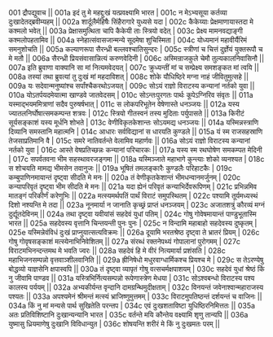 001  द्रौपद्युवाच ||
001a इदं तु मे महद्दुःखं यत्प्रवक्ष्यामि भारत |
001c न मेऽभ्यसूया कर्तव्या दुःखादेतद्ब्रवीम्यहम् ||
002a शार्दूलैर्महिषैः सिंहैरागारे युध्यसे यदा |
002c कैकेय्याः प्रेक्षमाणायास्तदा मे कश्मलो भवेत् ||
003a प्रेक्षासमुत्थिता चापि कैकेयी ताः स्त्रियो वदेत् |
003c प्रेक्ष्य मामनवद्याङ्गी कश्मलोपहतामिव ||
004a स्नेहात्संवासजान्मन्ये सूदमेषा शुचिस्मिता |
004c योध्यमानं महावीर्यैरिमं समनुशोचति ||
005a कल्याणरूपा सैरन्ध्री बल्लवश्चातिसुन्दरः |
005c स्त्रीणां च चित्तं दुर्ज्ञेयं युक्तरूपौ च मे मतौ ||
006a सैरन्ध्री प्रियसंवासान्नित्यं करुणवेदिनी |
006c अस्मिन्राजकुले चेमौ तुल्यकालनिवासिनौ ||
007a इति ब्रुवाणा वाक्यानि सा मां नित्यमवेदयत् |
007c क्रुध्यन्तीं मां च सम्प्रेक्ष्य समशङ्कत मां त्वयि ||
008a तस्यां तथा ब्रुवत्यां तु दुःखं मां महदाविशत् |
008c शोके यौधिष्ठिरे मग्ना नाहं जीवितुमुत्सहे ||
009a यः सदेवान्मनुष्यांश्च सर्पांश्चैकरथोऽजयत् |
009c सोऽयं राज्ञो विराटस्य कन्यानां नर्तको युवा ||
010a योऽतर्पयदमेयात्मा खाण्डवे जातवेदसम् |
010c सोऽन्तःपुरगतः पार्थः कूपेऽग्निरिव संवृतः ||
011a यस्माद्भयममित्राणां सदैव पुरुषर्षभात् |
011c स लोकपरिभूतेन वेषेणास्ते धनञ्जयः ||
012a यस्य ज्यातलनिर्घोषात्समकम्पन्त शत्रवः |
012c स्त्रियो गीतस्वनं तस्य मुदिताः पर्युपासते ||
013a किरीटं सूर्यसङ्काशं यस्य मूर्धनि शोभते |
013c वेणीविकृतकेशान्तः सोऽयमद्य धनञ्जयः ||
014a यस्मिन्नस्त्राणि दिव्यानि समस्तानि महात्मनि |
014c आधारः सर्वविद्यानां स धारयति कुण्डले ||
015a यं स्म राजसहस्राणि तेजसाप्रतिमानि वै |
015c समरे नातिवर्तन्ते वेलामिव महार्णवः ||
016a सोऽयं राज्ञो विराटस्य कन्यानां नर्तको युवा |
016c आस्ते वेषप्रतिच्छन्नः कन्यानां परिचारकः ||
017a यस्य स्म रथघोषेण समकम्पत मेदिनी |
017c सपर्वतवना भीम सहस्थावरजङ्गमा ||
018a यस्मिञ्जाते महाभागे कुन्त्याः शोको व्यनश्यत |
018c स शोचयति मामद्य भीमसेन तवानुजः ||
019a भूषितं तमलङ्कारैः कुण्डलैः परिहाटकैः |
019c कम्बुपाणिनमायान्तं दृष्ट्वा सीदति मे मनः ||
020a तं वेणीकृतकेशान्तं भीमधन्वानमर्जुनम् |
020c कन्यापरिवृतं दृष्ट्वा भीम सीदति मे मनः ||
021a यदा ह्येनं परिवृतं कन्याभिर्देवरूपिणम् |
021c प्रभिन्नमिव मातङ्गं परिकीर्णं करेणुभिः ||
022a मत्स्यमर्थपतिं पार्थं विराटं समुपस्थितम् |
022c पश्यामि तूर्यमध्यस्थं दिशो नश्यन्ति मे तदा ||
023a नूनमार्या न जानाति कृच्छ्रं प्राप्तं धनञ्जयम् |
023c अजातशत्रुं कौरव्यं मग्नं दुर्द्यूतदेविनम् ||
024a तथा दृष्ट्वा यवीयांसं सहदेवं युधां पतिम् |
024c गोषु गोवेषमायान्तं पाण्डुभूतास्मि भारत ||
025a सहदेवस्य वृत्तानि चिन्तयन्ती पुनः पुनः |
025c न विन्दामि महाबाहो सहदेवस्य दुष्कृतम् |
025e यस्मिन्नेवंविधं दुःखं प्राप्नुयात्सत्यविक्रमः ||
026a दूयामि भरतश्रेष्ठ दृष्ट्वा ते भ्रातरं प्रियम् |
026c गोषु गोवृषसङ्काशं मत्स्येनाभिनिवेशितम् ||
027a संरब्धं रक्तनेपथ्यं गोपालानां पुरोगमम् |
027c विराटमभिनन्दन्तमथ मे भवति ज्वरः ||
028a सहदेवं हि मे वीरं नित्यमार्या प्रशंसति |
028c महाभिजनसम्पन्नो वृत्तवाञ्शीलवानिति ||
029a ह्रीनिषेधो मधुरवाग्धार्मिकश्च प्रियश्च मे |
029c स तेऽरण्येषु बोद्धव्यो याज्ञसेनि क्षपास्वपि ||
030a तं दृष्ट्वा व्यापृतं गोषु वत्सचर्मक्षपाशयम् |
030c सहदेवं युधां श्रेष्ठं किं नु जीवामि पाण्डव ||
031a यस्त्रिभिर्नित्यसम्पन्नो रूपेणास्त्रेण मेधया |
031c सोऽश्वबन्धो विराटस्य पश्य कालस्य पर्ययम् ||
032a अभ्यकीर्यन्त वृन्दानि दामग्रन्थिमुदीक्षताम् |
032c विनयन्तं जवेनाश्वान्महाराजस्य पश्यतः ||
033a अपश्यमेनं श्रीमन्तं मत्स्यं भ्राजिष्णुमुत्तमम् |
033c विराटमुपतिष्ठन्तं दर्शयन्तं च वाजिनः ||
034a किं नु मां मन्यसे पार्थ सुखितेति परन्तप |
034c एवं दुःखशताविष्टा युधिष्ठिरनिमित्ततः ||
035a अतः प्रतिविशिष्टानि दुःखान्यन्यानि भारत |
035c वर्तन्ते मयि कौन्तेय वक्ष्यामि शृणु तान्यपि ||
036a युष्मासु ध्रियमाणेषु दुःखानि विविधान्युत |
036c शोषयन्ति शरीरं मे किं नु दुःखमतः परम् ||
